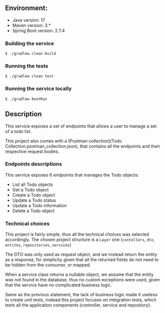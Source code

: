 ## Environment:

- Java version: 17
- Maven version: 3.*
- Spring Boot version: 2.7.4

### Building the service

``` shell
$ ./gradlew clean build
```

### Running the tests

``` shell
$ ./gradlew clean test
```

### Running the service locally

``` shell
$ ./gradlew bootRun
```

## Description

This service exposes a set of endpoints that allows a user to manage a set of a todo list.

This project also comes with a [Postman collection](Todo Collection.postman_collection.json), that contains all the
endpoints and their respective request bodies.

### Endpoints descriptions

This service exposes 6 endpoints that manages the Todo objects:

- List all Todo objects
- Get a Todo object
- Create a Todo object
- Update a Todo status
- Update a Todo information
- Delete a Todo object

### Technical choices

This project is fairly simple, thus all the technical choices was selected accordingly.
The chosen project structure is a `Layer` one (`contollers`, `dto`, `entites`, `repositories`, `services`)

The DTO was only used as request object, and we instead return the entity as a response, for simplicity given that all
the returned fields do not need to be hidden from the consumer, or mapped.

When a service class returns a nullable object, we assume that the entity was not found in the database, thus no custom
exceptions were used, given that the service have no complicated business logic.

Same as the previous statement, the lack of business logic made it useless to create unit tests, instead this project
focuses on integration tests, which tests all the application components (controller, service and repository).
